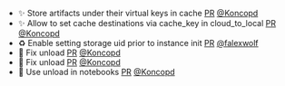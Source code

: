- ✨ Store artifacts under their virtual keys in cache [PR](https://github.com/laminlabs/lamindb/pull/1954) [@Koncopd](https://github.com/Koncopd)
- ✨ Allow to set cache destinations via cache_key in cloud_to_local [PR](https://github.com/laminlabs/lamindb-setup/pull/861) [@Koncopd](https://github.com/Koncopd)
- ♻️ Enable setting storage uid prior to instance init [PR](https://github.com/laminlabs/lamindb-setup/pull/860) [@falexwolf](https://github.com/falexwolf)
- 🐛 Fix unload [PR](https://github.com/laminlabs/lamindb/pull/1947) [@Koncopd](https://github.com/Koncopd)
- 🐛 Fix unload [PR](https://github.com/laminlabs/lamin-cli/pull/73) [@Koncopd](https://github.com/Koncopd)
- 📝 Use unload in notebooks [PR](https://github.com/laminlabs/lamindb/pull/1946) [@Koncopd](https://github.com/Koncopd)
